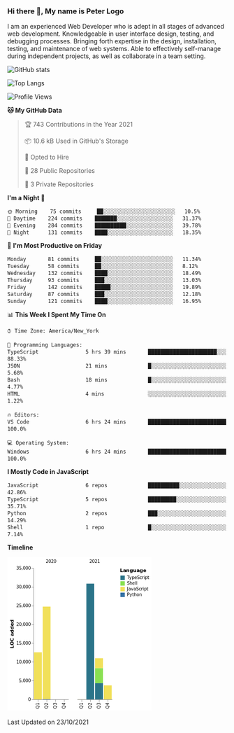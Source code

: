 ### Hi there 👋, My name is Peter Logo

I am an experienced Web Developer who is adept in all stages of advanced web development. Knowledgeable in user interface design, 
testing, and debugging processes. Bringing forth expertise in the design, installation, testing, and maintenance of web systems. 
Able to effectively self-manage during independent projects, as well as collaborate in a team setting.

![GitHub stats](https://github-readme-stats.vercel.app/api?username=peterlogo&show_icons=true&count_private=true&theme=dark)

![Top Langs](https://github-readme-stats.vercel.app/api/top-langs/?username=peterlogo&theme=dark&layout=compact&langs_count=8)

<!--START_SECTION:waka-->
![Profile Views](http://img.shields.io/badge/Profile%20Views-0-blue)

**🐱 My GitHub Data** 

> 🏆 743 Contributions in the Year 2021
 > 
> 📦 10.6 kB Used in GitHub's Storage 
 > 
> 💼 Opted to Hire
 > 
> 📜 28 Public Repositories 
 > 
> 🔑 3 Private Repositories  
 > 
**I'm a Night 🦉** 

```text
🌞 Morning    75 commits     ██░░░░░░░░░░░░░░░░░░░░░░░   10.5% 
🌆 Daytime    224 commits    ███████░░░░░░░░░░░░░░░░░░   31.37% 
🌃 Evening    284 commits    ██████████░░░░░░░░░░░░░░░   39.78% 
🌙 Night      131 commits    ████░░░░░░░░░░░░░░░░░░░░░   18.35%

```
📅 **I'm Most Productive on Friday** 

```text
Monday       81 commits     ██░░░░░░░░░░░░░░░░░░░░░░░   11.34% 
Tuesday      58 commits     ██░░░░░░░░░░░░░░░░░░░░░░░   8.12% 
Wednesday    132 commits    ████░░░░░░░░░░░░░░░░░░░░░   18.49% 
Thursday     93 commits     ███░░░░░░░░░░░░░░░░░░░░░░   13.03% 
Friday       142 commits    █████░░░░░░░░░░░░░░░░░░░░   19.89% 
Saturday     87 commits     ███░░░░░░░░░░░░░░░░░░░░░░   12.18% 
Sunday       121 commits    ████░░░░░░░░░░░░░░░░░░░░░   16.95%

```


📊 **This Week I Spent My Time On** 

```text
⌚︎ Time Zone: America/New_York

💬 Programming Languages: 
TypeScript               5 hrs 39 mins       ██████████████████████░░░   88.33% 
JSON                     21 mins             █░░░░░░░░░░░░░░░░░░░░░░░░   5.68% 
Bash                     18 mins             █░░░░░░░░░░░░░░░░░░░░░░░░   4.77% 
HTML                     4 mins              ░░░░░░░░░░░░░░░░░░░░░░░░░   1.22%

🔥 Editors: 
VS Code                  6 hrs 24 mins       █████████████████████████   100.0%

💻 Operating System: 
Windows                  6 hrs 24 mins       █████████████████████████   100.0%

```

**I Mostly Code in JavaScript** 

```text
JavaScript               6 repos             ██████████░░░░░░░░░░░░░░░   42.86% 
TypeScript               5 repos             █████████░░░░░░░░░░░░░░░░   35.71% 
Python                   2 repos             ███░░░░░░░░░░░░░░░░░░░░░░   14.29% 
Shell                    1 repo              █░░░░░░░░░░░░░░░░░░░░░░░░   7.14%

```


**Timeline**

![Chart not found](https://raw.githubusercontent.com/peterlogo/peterlogo/main/charts/bar_graph.png) 


 Last Updated on 23/10/2021
<!--END_SECTION:waka-->


